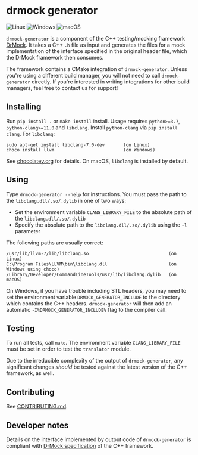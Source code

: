 <!--
SPDX-FileCopyrightText: 2021 Malte Kliemann, Ole Kliemann

SPDX-License-Identifier: GPL-3.0-or-later
-->

# drmock generator

![Linux](https://github.com/DrCpp/drmock-generator/actions/workflows/linux.yml/badge.svg)
![Windows](https://github.com/DrCpp/drmock-generator/actions/workflows/windows.yml/badge.svg)
![macOS](https://github.com/DrCpp/drmock-generator/actions/workflows/macos.yml/badge.svg)

`drmock-generator` is a component of the C++ testing/mocking framework
[DrMock](https://github.com/DrCpp/DrMock). It takes a C++ `.h` file as
input and generates the files for a mock implementation of the interface
specified in the original header file, which the DrMock framework then
consumes.

The framework contains a CMake integration of `drmock-generator`. Unless
you're using a different build manager, you will not need to call
`drmock-generator` directly. If you're interested in writing integrations for
other build managers, feel free to contact us for support!


## Installing

Run `pip install .` or `make install` install. Usage requires
`python>=3.7`, `python-clang>=11.0` and `libclang`. Install
`python-clang` via `pip install clang`. For `libclang`:

```
sudo apt-get install libclang-7.0-dev       (on Linux)
choco install llvm                          (on Windows)
```

See [chocolatey.org](https://chocolatey.org) for details. On macOS,
`libclang` is installed by default.


## Using

Type `drmock-generator --help` for instructions. You must pass the path to the
`libclang.dll/.so/.dylib` in one of two ways:

- Set the environment variable `CLANG_LIBRARY_FILE` to the absolute path
  of the `libclang.dll/.so/.dylib`
- Specify the absolute path to the `libclang.dll/.so/.dylib` using the
  `-l` parameter

The following paths are usually correct:

```
/usr/lib/llvm-7/lib/libclang.so                              (on Linux)
C:\Program Files\LLVM\bin\libclang.dll                       (on Windows using choco)
/Library/Developer/CommandLineTools/usr/lib/libclang.dylib   (on macOS)
```

On Windows, if you have trouble including STL headers, you may need to
set the environment variable `DRMOCK_GENERATOR_INCLUDE` to the directory
which contains the C++ headers. `drmock-generator` will then add an
automatic `-I%DRMOCK_GENERATOR_INCLUDE%` flag to the compiler call.


## Testing

To run all tests, call `make`. The environment variable
`CLANG_LIBRARY_FILE` must be set in order to test the `translator`
module.

Due to the irreducible complexity of the output of `drmock-generator`, any
significant changes *should* be tested against the latest version of the 
C++ framework, as well.


## Contributing

See [CONTRIBUTING.md](CONTRIBUTING.md).


## Developer notes

Details on the interface implemented by output code of `drmock-generator` is
compliant with
[DrMock specification](https://github.com/DrCpp/DrMock/blob/master/docs/spec.md)
of the C++ framework.
